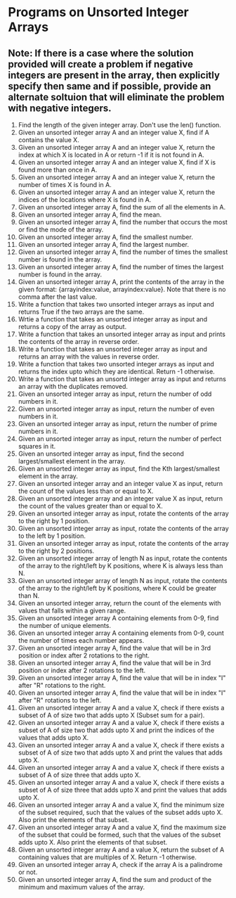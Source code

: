 # Programs on Unsorted Integer Arrays

## Note: If there is a case where the solution provided will create a problem if negative integers are present in the array, then explicitly specify then same and if possible, provide an alternate soltuion that will eliminate the problem with negative integers.  

1. Find the length of the given integer array. Don't use the len() function.
2. Given an unsorted integer array A and an integer value X, find if A contains the value X.
3. Given an unsorted integer array A and an integer value X, return the index at which X is located in A or return -1 if it is not found in A.
4. Given an unsorted integer array A and an integer value X, find if X is found more than once in A.
5. Given an unsorted integer array A and an integer value X, return the number of times X is found in A.
6. Given an unsorted integer array A and an integer value X, return the indices of the locations where X is found in A.
7. Given an unsorted integer array A, find the sum of all the elements in A.
8. Given an unsorted integer array A, find the mean.
9. Given an unsorted integer array A, find the number that occurs the most or find the mode of the array.
10. Given an unsorted integer array A, find the smallest number.
11. Given an unsorted integer array A, find the largest number.
12. Given an unsorted integer array A, find the number of times the smallest number is found in the array.
13. Given an unsorted integer array A, find the  number of times the largest number is found in the array.
14. Given an unsorted integer array A, print the contents of the array in the given format: {arrayindex:value, arrayindex:value}. Note that there is no comma after the last value. 
15. Write a function that takes two unsorted integer arrays as input and returns True if the two arrays are the same.
16. Wrtie a function that takes an unsorted integer array as input and returns a copy of the array as output.
17. Write a function that takes an unsorted integer array as input and prints the contents of the array in reverse order.
18. Write a function that takes an unsorted integer array as input and returns an array with the values in reverse order.
19. Write a function that takes two unsorted integer arrays as input and returns the index upto which they are identical. Return -1 otherwise. 
20. Write a function that takes an unsortd integer array as input and returns an array with the duplicates removed.
21. Given an unsorted integer array as input,  return the number of odd numbers in it.
22.  Given an unsorted integer array as input,  return the number of even numbers in it.
23.  Given an unsorted integer array as input,  return the number of prime numbers in it.
24.  Given an unsorted integer array as input,  return the number of perfect squares in it.
25.  Given an unsorted integer array as input,  find the second largest/smallest element in the array.
26. Given an unsorted integer array as input,  find the Kth largest/smallest element in the array.
27. Given an unsorted integer array and an integer value X as input, return the count of the values less than or equal to X. 
28. Given an unsorted integer array and an integer value X as input, return the count of the values greater than or equal to X.
29. Given an unsorted integer array as input, rotate the contents of the array to the right by 1 position.
30. Given an unsorted integer array as input, rotate the contents of the array to the left by 1 position.
31. Given an unsorted integer array as input, rotate the contents of the array to the right by 2 positions.
32. Given an unsorted integer array of length N as input, rotate the contents of the array to the right/left by K positions, where K is always less than N. 
33. Given an unsorted integer array of length N as input, rotate the contents of the array to the right/left by K positions, where K could be greater than N.
34. Given an unsorted integer array, return the count of the elements with values that falls within a given range.
35. Given an unsorted integer array A containing elements from 0-9, find the number of unique elements.
36. Given an unsorted integer array A containing elements from 0-9, count the number of times each number appears.
37. Given an unsorted integer array A, find the value that will be in 3rd position or index after 2 rotations to the right.
38. Given an unsorted integer array A, find the value that will be in 3rd position or index after 2 rotations to the left.
39. Given an unsorted integer array A, find the value that will be in index "I" after "R" rotations to the right. 
40. Given an unsorted integer array A, find the value that will be in index "I" after "R" rotations to the left.
41. Given an unsorted integer array A and a value X, check if there exists a subset of A of size two that adds upto X (Subset sum for a pair).
42. Given an unsorted integer array A and a value X, check if there exists a subset of A of size two that adds upto X and print the indices of the values that adds upto X.
43. Given an unsorted integer array A and a value X, check if there exists a subset of A of size two that adds upto X and print the values that adds upto X.
44. Given an unsorted integer array A and a value X, check if there exists a subset of A of size three that adds upto X.
45. Given an unsorted integer array A and a value X, check if there exists a subset of A of size three that adds upto X and print the values that adds upto X.
46. Given an unsorted integer array A and a value X, find the minimum size of the subset required, such that the values of the subset adds upto X. Also print the elements of that subset.
47. Given an unsorted integer array A and a value X, find the maximum size of the subset that could be formed, such that the values of the subset adds upto X. Also print the elements of that subset.
48. Given an unsorted integer array A and a value X, return the subset of A containing values that are multiples of X. Return -1 otherwise. 
49. Given an unsorted integer array A, check if the array A is a palindrome or not. 
50. Given an unsorted integer array A, find the sum and product of the minimum and maximum values of the array. 
